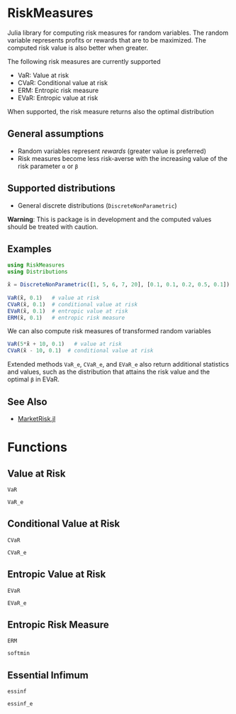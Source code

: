 RiskMeasures
============

Julia library for computing risk measures for random variables. The random variable represents profits or rewards that are to be maximized. The computed risk value is also better when greater.

The following risk measures are currently supported

- VaR: Value at risk
- CVaR: Conditional value at risk
- ERM: Entropic risk measure
- EVaR: Entropic value at risk

When supported, the risk measure returns also the optimal distribution 

## General assumptions

- Random variables represent *rewards* (greater value is preferred)
- Risk measures become less risk-averse with the increasing value of the risk parameter `α` or `β` 

## Supported distributions

- General discrete distributions (`DiscreteNonParametric`)

**Warning**: This is package is in development and the computed values should be treated with caution. 

## Examples

```Julia
using RiskMeasures
using Distributions

x̃ = DiscreteNonParametric([1, 5, 6, 7, 20], [0.1, 0.1, 0.2, 0.5, 0.1])
 
VaR(x̃, 0.1)   # value at risk
CVaR(x̃, 0.1)  # conditional value at risk
EVaR(x̃, 0.1)  # entropic value at risk
ERM(x̃, 0.1)   # entropic risk measure
```

We can also compute risk measures of transformed random variables

```Julia
VaR(5*x̃ + 10, 0.1)   # value at risk
CVaR(x̃ - 10, 0.1)  # conditional value at risk
```

Extended methods `VaR_e`, `CVaR_e`, and `EVaR_e` also return additional statistics and values, such as the distribution that attains the risk value and the optimal `β` in EVaR.

## See Also

- [MarketRisk.jl](https://github.com/mpkuperman/MarketRisk.jl)


# Functions

## Value at Risk

```@docs
VaR
```

```@docs
VaR_e
```


## Conditional Value at Risk

```@docs
CVaR
```

```@docs
CVaR_e
```

## Entropic Value at Risk


```@docs
EVaR
```

```@docs
EVaR_e
```

## Entropic Risk Measure

```@docs
ERM
```

```@docs
softmin
```

## Essential Infimum

```@docs
essinf
```

```@docs
essinf_e
```
